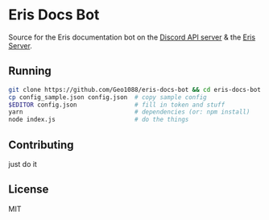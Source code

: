 # Eris Docs Bot

Source for the Eris documentation bot on the [Discord API server](https://discord.gg/discord-api "Join") & the [Eris Server](https://dsicord.gg/eris "Join").

## Running

```bash
git clone https://github.com/Geo1088/eris-docs-bot && cd eris-docs-bot
cp config_sample.json config.json  # copy sample config
$EDITOR config.json                # fill in token and stuff
yarn                               # dependencies (or: npm install)
node index.js                      # do the things
```

## Contributing

just do it

## License

MIT
